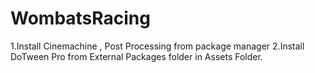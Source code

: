 # WombatsRacing

1.Install Cinemachine , Post Processing from package manager
2.Install DoTween Pro from External Packages folder in Assets Folder.
